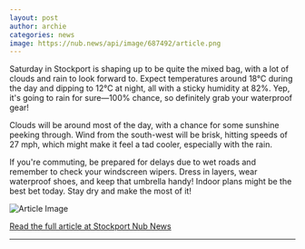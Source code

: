 ```yaml
---
layout: post
author: archie
categories: news
image: https://nub.news/api/image/687492/article.png
---
```

Saturday in Stockport is shaping up to be quite the mixed bag, with a lot of clouds and rain to look forward to. Expect temperatures around 18°C during the day and dipping to 12°C at night, all with a sticky humidity at 82%. Yep, it's going to rain for sure—100% chance, so definitely grab your waterproof gear!

Clouds will be around most of the day, with a chance for some sunshine peeking through. Wind from the south-west will be brisk, hitting speeds of 27 mph, which might make it feel a tad cooler, especially with the rain. 

If you're commuting, be prepared for delays due to wet roads and remember to check your windscreen wipers. Dress in layers, wear waterproof shoes, and keep that umbrella handy! Indoor plans might be the best bet today. Stay dry and make the most of it!

![Article Image](https://nub.news/api/image/687492/article.png)

[Read the full article at Stockport Nub News](https://stockport.nub.news/news/weather-news/todays-weather-in-stockport-30-august-270371)

---
